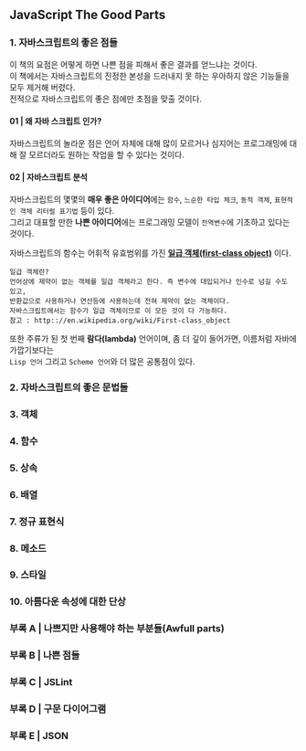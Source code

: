 ## JavaScript The Good Parts

### 1. 자바스크립트의 좋은 점들
이 책의 요점은 어떻게 하면 나쁜 점을 피해서 좋은 결과를 얻느냐는 것이다.    
이 책에서는 자바스크립트의 진정한 본성을 드러내지 못 하는 우아하지 않은 기능들을 모두 제거해 버렸다.      
전적으로 자바스크립트의 좋은 점에만 초점을 맞출 것이다.
   
#### 01 | 왜 자바 스크립트 인가?
자바스크립트의 놀라운 점은 언어 자체에 대해 많이 모르거나 심지어는 프로그래밍에 대해 잘 모르더라도 원하는 작업을 할 수 있다는 것이다.

#### 02 | 자바스크립트 분석
자바스크립트의 몇몇의 **매우 좋은 아이디어**에는 `함수`, `느순한 타입 체크`, `동적 객체`, `표현적인 객체 리터럴 표기법` 등이 있다.   
그리고 대표할 만한 **나쁜 아이디어**에는 프로그래밍 모델이 `전역변수`에 기초하고 있다는 것이다. 
  
자바스크립트의 함수는 어휘적 유효범위를 가진 **[일급 객체(first-class object)](http:://en.wikipedia.org/wiki/First-class_object)** 이다.  
	
	일급 객체란?
	언어상에 제약이 없는 객체를 일급 객체라고 한다. 즉 변수에 대입되거나 인수로 넘길 수도 있고, 
	반환값으로 사용하거나 연산등에 사용하는데 전혀 제약이 없는 객체이다.
	자바스크립트에서는 함수가 일급 객체이므로 이 모든 것이 다 가능하다.
	참고 : http:://en.wikipedia.org/wiki/First-class_object
	
또한 주류가 된 첫 번째 **람다(lambda)** 언어이며, 좀 더 깊이 들어가면, 이름처럼 자바에 가깝기보다는   
`Lisp 언어` 그리고 `Scheme 언어`와 더 많은 공통점이 있다.

### 2. 자바스크립트의 좋은 문법들

### 3. 객체

### 4. 함수

### 5. 상속

### 6. 배열

### 7. 정규 표현식

### 8. 메소드

### 9. 스타일

### 10. 아름다운 속성에 대한 단상

### 부록 A | 나쁘지만 사용해야 하는 부분들(Awfull parts)

### 부록 B | 나쁜 점들

### 부록 C | JSLint

### 부록 D | 구문 다이어그램

### 부록 E | JSON